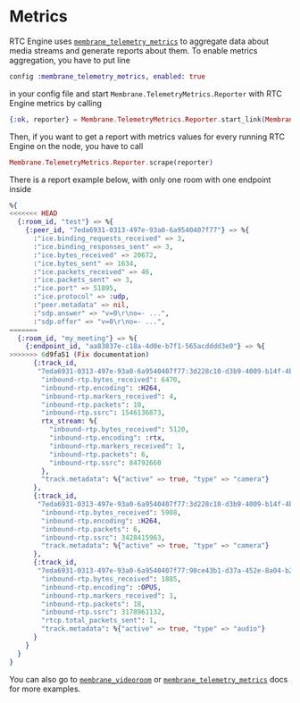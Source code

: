 # Metrics

RTC Engine uses [`membrane_telemetry_metrics`](https://github.com/membraneframework/membrane_telemetry_metrics) to aggregate data about media streams and generate reports about them.
To enable metrics aggregation, you have to put line 
```elixir
config :membrane_telemetry_metrics, enabled: true
```
in your config file and start `Membrane.TelemetryMetrics.Reporter` with RTC Engine metrics by calling
```elixir 
{:ok, reporter} = Membrane.TelemetryMetrics.Reporter.start_link(Membrane.RTC.Engine.Metrics.metrics())
```

Then, if you want to get a report with metrics values for every running RTC Engine on the node, you have to call
```elixir
Membrane.TelemetryMetrics.Reporter.scrape(reporter)
```

There is a report example below, with only one room with one endpoint inside
```elixir
%{
<<<<<<< HEAD
  {:room_id, "test"} => %{
    {:peer_id, "7eda6931-0313-497e-93a0-6a9540407f77"} => %{
      :"ice.binding_requests_received" => 3,
      :"ice.binding_responses_sent" => 3,
      :"ice.bytes_received" => 20672,
      :"ice.bytes_sent" => 1634,
      :"ice.packets_received" => 46,
      :"ice.packets_sent" => 3,
      :"ice.port" => 51895,
      :"ice.protocol" => :udp,
      :"peer.metadata" => nil,
      :"sdp.answer" => "v=0\r\no=- ...", 
      :"sdp.offer" => "v=0\r\no=- ...", 
=======
  {:room_id, "my_meeting"} => %{
    {:endpoint_id, "aa83837e-c18a-4d0e-b7f1-565acdddd3e0"} => %{
>>>>>>> 6d9fa51 (Fix documentation)
      {:track_id,
       "7eda6931-0313-497e-93a0-6a9540407f77:3d228c10-d3b9-4009-b14f-4b0f2b89f7ba:l"} => %{
        "inbound-rtp.bytes_received": 6470,
        "inbound-rtp.encoding": :H264,
        "inbound-rtp.markers_received": 4,
        "inbound-rtp.packets": 10,
        "inbound-rtp.ssrc": 1546136873,
        rtx_stream: %{
          "inbound-rtp.bytes_received": 5120,
          "inbound-rtp.encoding": :rtx,
          "inbound-rtp.markers_received": 1,
          "inbound-rtp.packets": 6,
          "inbound-rtp.ssrc": 84792660
        },
        "track.metadata": %{"active" => true, "type" => "camera"}
      },
      {:track_id,
       "7eda6931-0313-497e-93a0-6a9540407f77:3d228c10-d3b9-4009-b14f-4b0f2b89f7ba:m"} => %{
        "inbound-rtp.bytes_received": 5988,
        "inbound-rtp.encoding": :H264,
        "inbound-rtp.packets": 6,
        "inbound-rtp.ssrc": 3428415963,
        "track.metadata": %{"active" => true, "type" => "camera"}
      },
      {:track_id,
       "7eda6931-0313-497e-93a0-6a9540407f77:90ce43b1-d37a-452e-8a04-b2883e7d54dc:"} => %{
        "inbound-rtp.bytes_received": 1885,
        "inbound-rtp.encoding": :OPUS,
        "inbound-rtp.markers_received": 1,
        "inbound-rtp.packets": 18,
        "inbound-rtp.ssrc": 3178961132,
        "rtcp.total_packets_sent": 1,
        "track.metadata": %{"active" => true, "type" => "audio"}
      }
    }
  }
}
```

You can also go to [`membrane_videoroom`](https://github.com/membraneframework/membrane_videoroom) or [`membrane_telemetry_metrics`](https://github.com/membraneframework/membrane_telemetry_metrics) docs for more examples.

